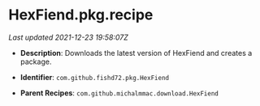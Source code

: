 # HexFiend.pkg.recipe

_Last updated 2021-12-23 19:58:07Z_

- **Description**: Downloads the latest version of HexFiend and creates a package.

- **Identifier**: `com.github.fishd72.pkg.HexFiend`

- **Parent Recipes**: `com.github.michalmmac.download.HexFiend`